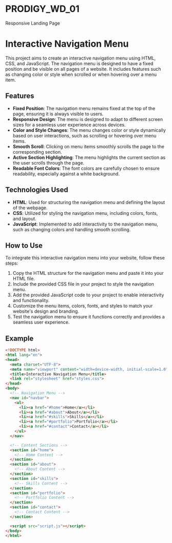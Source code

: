 # PRODIGY_WD_01
Responsive Landing Page
# Interactive Navigation Menu

This project aims to create an interactive navigation menu using HTML, CSS, and JavaScript. The navigation menu is designed to have a fixed position and be visible on all pages of a website. It includes features such as changing color or style when scrolled or when hovering over a menu item.

## Features

- **Fixed Position**: The navigation menu remains fixed at the top of the page, ensuring it is always visible to users.
- **Responsive Design**: The menu is designed to adapt to different screen sizes for a seamless user experience across devices.
- **Color and Style Changes**: The menu changes color or style dynamically based on user interactions, such as scrolling or hovering over menu items.
- **Smooth Scroll**: Clicking on menu items smoothly scrolls the page to the corresponding section.
- **Active Section Highlighting**: The menu highlights the current section as the user scrolls through the page.
- **Readable Font Colors**: The font colors are carefully chosen to ensure readability, especially against a white background.

## Technologies Used

- **HTML**: Used for structuring the navigation menu and defining the layout of the webpage.
- **CSS**: Utilized for styling the navigation menu, including colors, fonts, and layout.
- **JavaScript**: Implemented to add interactivity to the navigation menu, such as changing colors and handling smooth scrolling.

## How to Use

To integrate this interactive navigation menu into your website, follow these steps:

1. Copy the HTML structure for the navigation menu and paste it into your HTML file.
2. Include the provided CSS file in your project to style the navigation menu.
3. Add the provided JavaScript code to your project to enable interactivity and functionality.
4. Customize the menu items, colors, fonts, and styles to match your website's design and branding.
5. Test the navigation menu to ensure it functions correctly and provides a seamless user experience.

## Example

```html
<!DOCTYPE html>
<html lang="en">
<head>
  <meta charset="UTF-8">
  <meta name="viewport" content="width=device-width, initial-scale=1.0">
  <title>Interactive Navigation Menu</title>
  <link rel="stylesheet" href="styles.css">
</head>
<body>
  <!-- Navigation Menu -->
  <nav id="navbar">
    <ul>
      <li><a href="#home">Home</a></li>
      <li><a href="#about">About</a></li>
      <li><a href="#skills">Skills</a></li>
      <li><a href="#portfolio">Portfolio</a></li>
      <li><a href="#contact">Contact</a></li>
    </ul>
  </nav>

  <!-- Content Sections -->
  <section id="home">
    <!-- Home Content -->
  </section>
  <section id="about">
    <!-- About Content -->
  </section>
  <section id="skills">
    <!-- Skills Content -->
  </section>
  <section id="portfolio">
    <!-- Portfolio Content -->
  </section>
  <section id="contact">
    <!-- Contact Content -->
  </section>

  <script src="script.js"></script>
</body>
</html>





